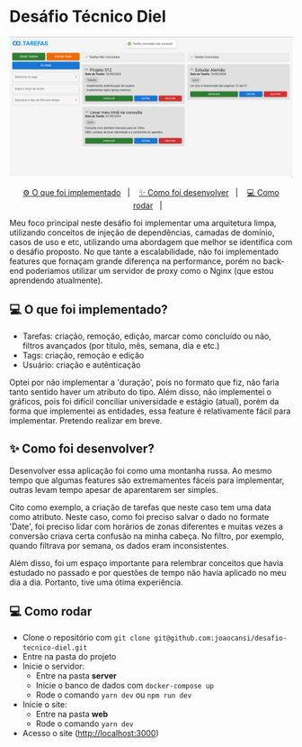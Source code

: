# Desáfio Técnico Diel

<p align="center">
 <img src=".github/assets.png" width="850px" />
</p>

<p align="center">
 <a href="#-o-que-foi-implementado">⚙️ O que foi implementado</a>&nbsp;&nbsp;&nbsp;|&nbsp;&nbsp;&nbsp;
 <a href="#-como-foi-desenvolver">✨ Como foi desenvolver</a>&nbsp;&nbsp;&nbsp;|&nbsp;&nbsp;&nbsp;
 <a href="#-como-rodar">💻 Como rodar</a>&nbsp;&nbsp;&nbsp;|&nbsp;&nbsp;&nbsp;
</p> 

Meu foco principal neste desáfio foi implementar uma arquitetura limpa, utilizando conceitos de injeção de dependências, camadas de domínio, casos de uso e etc, utilizando uma abordagem que melhor se identifica com o desáfio proposto. No que tante a escalabilidade, não foi implementado features que fornaçam grande diferença na performance, porém no back-end poderiamos utilizar um servidor de proxy como o Nginx (que estou aprendendo atualmente).
 
## 💻 O que foi implementado?

- Tarefas: criação, remoção, edição, marcar como concluído ou não, filtros avançados (por título, mês, semana, dia e etc.)
- Tags: criação, remoção e edição
- Usuário: criação e autênticação

Optei por não implementar a 'duração', pois no formato que fiz, não faria tanto sentido haver um atributo do tipo. Além disso, não implementei o gráficos, pois foi difícil conciliar universidade e estágio (atual), porém da forma que implementei as entidades, essa feature é relativamente fácil para implementar. Pretendo realizar em breve. 

## ✨ Como foi desenvolver?

Desenvolver essa aplicação foi como uma montanha russa. Ao mesmo tempo que algumas features são extremamentes fáceis para implementar, outras levam tempo apesar de aparentarem ser simples. 

Cito como exemplo, a criação de tarefas que neste caso tem uma data como atributo. Neste caso, como foi preciso salvar o dado no formate 'Date', foi preciso lidar com horários de zonas diferentes e muitas vezes a conversão criava certa confusão na minha cabeça. No filtro, por exemplo, quando filtrava por semana, os dados eram inconsistentes.

Além disso, foi um espaço importante para relembrar conceitos que havia estudado no passado e por questões de tempo não havia aplicado no meu dia a dia. Portanto, tive uma ótima experiência.

## 💻 Como rodar

- Clone o repositório com `git clone git@github.com:joaocansi/desafio-tecnico-diel.git`
- Entre na pasta do projeto
- Inicie o servidor:
  - Entre na pasta **server**
  - Inicie o banco de dados com `docker-compose up`
  - Rode o comando `yarn dev` ou `npm run dev`
- Inicie o site:
  - Entre na pasta **web**
  - Rode o comando `yarn dev`
- Acesso o site ([http://localhost:3000](http://localhost:3000/logar))
